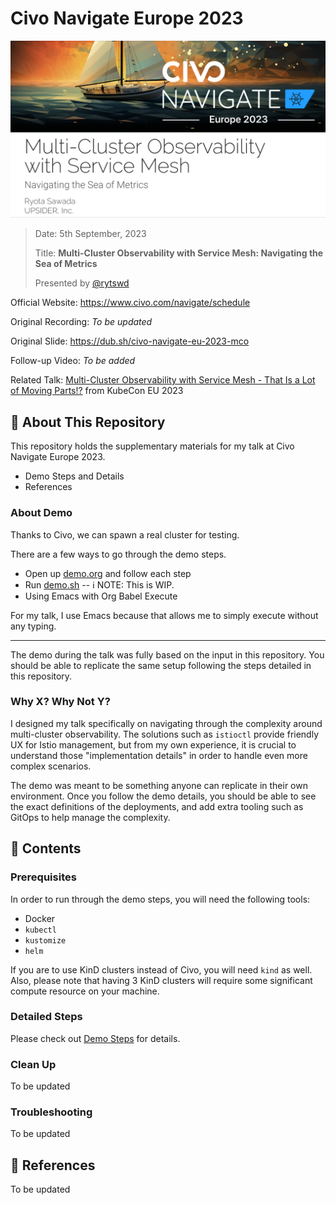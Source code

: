 # Civo Navigate Europe 2023

![slide](/docs/assets/slide-title.png)

> Date: 5th September, 2023
>
> Title: **Multi-Cluster Observability with Service Mesh: Navigating the Sea of
> Metrics**
>
> Presented by [@rytswd](https://github.com/rytswd)

Official Website: https://www.civo.com/navigate/schedule

Original Recording: _To be updated_

Original Slide: https://dub.sh/civo-navigate-eu-2023-mco

Follow-up Video: _To be added_

Related Talk:
[Multi-Cluster Observability with Service Mesh - That Is a Lot of Moving Parts!?](https://github.com/rytswd/kubecon-eu-2023)
from KubeCon EU 2023

## 🌄 About This Repository

This repository holds the supplementary materials for my talk at Civo Navigate
Europe 2023.

- Demo Steps and Details
- References

### About Demo

Thanks to Civo, we can spawn a real cluster for testing.

There are a few ways to go through the demo steps.

- Open up [demo.org](/demo.org) and follow each step
- Run [demo.sh](/demo.sh) -- ℹ️ NOTE: This is WIP.
- Using Emacs with Org Babel Execute

For my talk, I use Emacs because that allows me to simply execute without any
typing.

---

The demo during the talk was fully based on the input in this repository. You
should be able to replicate the same setup following the steps detailed in this
repository.

### Why X? Why Not Y?

I designed my talk specifically on navigating through the complexity around
multi-cluster observability. The solutions such as `istioctl` provide friendly
UX for Istio management, but from my own experience, it is crucial to understand
those "implementation details" in order to handle even more complex scenarios.

The demo was meant to be something anyone can replicate in their own
environment. Once you follow the demo details, you should be able to see the
exact definitions of the deployments, and add extra tooling such as GitOps to
help manage the complexity.

## 🌅 Contents

### Prerequisites

In order to run through the demo steps, you will need the following tools:

- Docker
- `kubectl`
- `kustomize`
- `helm`

If you are to use KinD clusters instead of Civo, you will need `kind` as well.
Also, please note that having 3 KinD clusters will require some significant
compute resource on your machine.

### Detailed Steps

Please check out [Demo Steps](demo.org) for details.

### Clean Up

To be updated

### Troubleshooting

To be updated

## 🔎 References

To be updated
